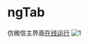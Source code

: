 ngTab
=====

仿微信主界面[在线运行](http://yhaoao.github.io/ng-tab/)
![1](https://github.com/yhaoao/ngTab/blob/master/screen/1.git)